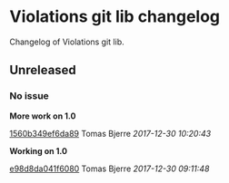 
 # Violations git lib changelog

Changelog of Violations git lib.

## Unreleased
### No issue

**More work on 1.0**


[1560b349ef6da89](https://github.com/tomasbjerre/violations-git-lib/commit/1560b349ef6da89) Tomas Bjerre *2017-12-30 10:20:43*

**Working on 1.0**


[e98d8da041f6080](https://github.com/tomasbjerre/violations-git-lib/commit/e98d8da041f6080) Tomas Bjerre *2017-12-30 09:11:48*


 